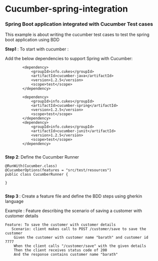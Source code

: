 # Cucumber-spring-integration
 ### Spring Boot application integrated with Cucumber Test cases

This example is about writing the cucumber test cases to test the spring boot application using BDD

<b>Step1</b> : To start with cucumber : 

Add the below dependencies to support Spring with Cucumber: 

```
   		<dependency>
			<groupId>info.cukes</groupId>
			<artifactId>cucumber-java</artifactId>
			<version>1.2.5</version>
			<scope>test</scope>
		</dependency>

		<dependency>
			<groupId>info.cukes</groupId>
			<artifactId>cucumber-spring</artifactId>
			<version>1.2.5</version>
			<scope>test</scope>
		</dependency>
		<dependency>
			<groupId>info.cukes</groupId>
			<artifactId>cucumber-junit</artifactId>
			<version>1.2.5</version>
			<scope>test</scope>
		</dependency>


```

<b>Step 2</b>: Define the Cucumber Runner 

```
@RunWith(Cucumber.class)
@CucumberOptions(features = "src/test/resources")
public class CucumberRunner {

}


```

<b>Step 3 </b> : Create a feature file and define the BDD steps using gherkin language

Example : Feature describing the scenario of saving a customer with customer details

```
Feature: To save the customer with customer details	
   Scenario: client makes call to POST /customer/save to save the customer
	Given the customer with customer name "barath" and customer id 7777
	When the client calls "/customer/save" with the given details
	Then the client receives status code of 200
	And the response contains customer name "barath"


```
